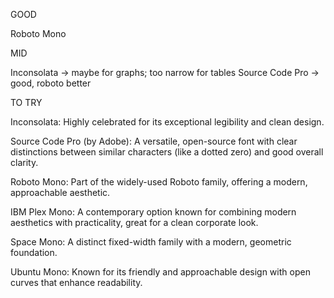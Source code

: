 
GOOD

Roboto Mono


MID

Inconsolata -> maybe for graphs; too narrow for tables
Source Code Pro -> good, roboto better


TO TRY

Inconsolata: Highly celebrated for its exceptional legibility and clean design.

Source Code Pro (by Adobe): A versatile, open-source font with clear distinctions between similar characters (like a dotted zero) and good overall clarity.

Roboto Mono: Part of the widely-used Roboto family, offering a modern, approachable aesthetic.

IBM Plex Mono: A contemporary option known for combining modern aesthetics with practicality, great for a clean corporate look.

Space Mono: A distinct fixed-width family with a modern, geometric foundation.

Ubuntu Mono: Known for its friendly and approachable design with open curves that enhance readability.